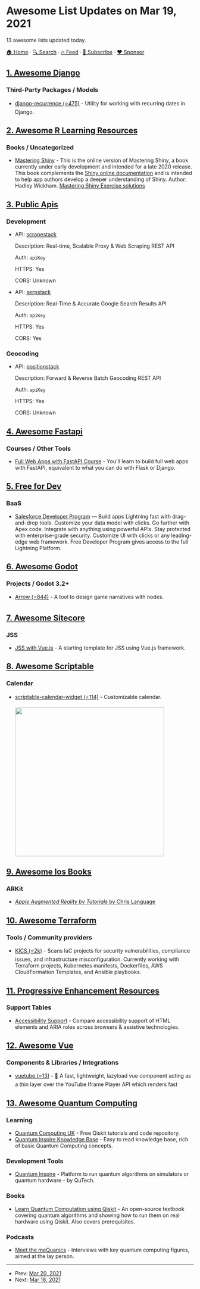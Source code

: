 # Awesome List Updates on Mar 19, 2021

13 awesome lists updated today.

[🏠 Home](/README.md) · [🔍 Search](https://www.trackawesomelist.com/search/) · [🔥 Feed](https://www.trackawesomelist.com/rss.xml) · [📮 Subscribe](https://trackawesomelist.us17.list-manage.com/subscribe?u=d2f0117aa829c83a63ec63c2f&id=36a103854c) · [❤️  Sponsor](https://github.com/sponsors/theowenyoung)



## [1. Awesome Django](/content/wsvincent/awesome-django/README.md)

### Third-Party Packages / Models

*   [django-recurrence (⭐475)](https://github.com/django-recurrence/django-recurrence) - Utility for working with recurring dates in Django.

## [2. Awesome R Learning Resources](/content/iamericfletcher/awesome-r-learning-resources/README.md)

### Books / Uncategorized

*   [Mastering Shiny](https://mastering-shiny.org/) - This is the online version of Mastering Shiny, a book currently under early development and intended for a late 2020 release. This book complements the [Shiny online documentation](https://shiny.rstudio.com/) and is intended to help app authors develop a deeper understanding of Shiny. Author: Hadley Wickham. [Mastering Shiny Exercise solutions](https://mastering-shiny-solutions.org/index.html)

## [3. Public Apis](/content/public-apis/public-apis/README.md)

### Development

- API: [scrapestack](https://scrapestack.com/)

  Description: Real-time, Scalable Proxy & Web Scraping REST API

  Auth: `apiKey`

  HTTPS: Yes

  CORS: Unknown


- API: [serpstack](https://serpstack.com/)

  Description: Real-Time & Accurate Google Search Results API

  Auth: `apiKey`

  HTTPS: Yes

  CORS: Yes



### Geocoding

- API: [positionstack](https://positionstack.com/)

  Description: Forward & Reverse Batch Geocoding REST API

  Auth: `apiKey`

  HTTPS: Yes

  CORS: Unknown



## [4. Awesome Fastapi](/content/mjhea0/awesome-fastapi/README.md)

### Courses / Other Tools

*   [Full Web Apps with FastAPI Course](https://training.talkpython.fm/courses/full-html-web-applications-with-fastapi) - You'll learn to build full web apps with FastAPI, equivalent to what you can do with Flask or Django.

## [5. Free for Dev](/content/ripienaar/free-for-dev/README.md)

### BaaS

*   [Salesforce Developer Program](https://developer.salesforce.com/signup) — Build apps Lightning fast with drag-and-drop tools. Customize your data model with clicks. Go further with Apex code. Integrate with anything using powerful APIs. Stay protected with enterprise-grade security. Customize UI with clicks or any leading-edge web framework. Free Developer Program gives access to the full Lightning Platform.

## [6. Awesome Godot](/content/godotengine/awesome-godot/README.md)

### Projects / Godot 3.2+

*   [Arrow (⭐844)](https://github.com/mhgolkar/Arrow) - A tool to design game narratives with nodes.

## [7. Awesome Sitecore](/content/MartinMiles/awesome-sitecore/README.md)

### JSS

*   [JSS with Vue.js](https://github.com/KayeeNL/sitecore-jss-getting-started-vuejs) - A starting template for JSS using Vue.js framework.

## [8. Awesome Scriptable](/content/dersvenhesse/awesome-scriptable/README.md)

### Calendar

*   [scriptable-calendar-widget (⭐114)](https://github.com/rudotriton/scriptable-calendar-widget) - Customizable calendar.

    <img src="https://raw.githubusercontent.com/rudotriton/scriptable-calendar-widget/main/assets/scriptable-calendar-widget.jpg" width="400"/>

## [9. Awesome Ios Books](/content/bystritskiy/awesome-ios-books/README.md)

### ARKit

*   [*Apple Augmented Reality by Tutorials* by Chris Language](https://www.raywenderlich.com/books/apple-augmented-reality-by-tutorials/v1.0)

## [10. Awesome Terraform](/content/shuaibiyy/awesome-terraform/README.md)

### Tools / Community providers

*   [KICS (⭐2k)](https://github.com/Checkmarx/kics) - Scans IaC projects for security vulnerabilities, compliance issues, and infrastructure misconfiguration. Currently working with Terraform projects, Kubernetes manifests, Dockerfiles, AWS CloudFormation Templates, and Ansible playbooks.

## [11. Progressive Enhancement Resources](/content/jbmoelker/progressive-enhancement-resources/README.md)

### Support Tables

*   [Accessibility Support](https://a11ysupport.io/) - Compare accessibility support of HTML elements and ARIA roles across browsers & assistive technologies.

## [12. Awesome Vue](/content/vuejs/awesome-vue/README.md)

### Components & Libraries / Integrations

*   [vuetube (⭐13)](https://github.com/webistomin/vuetube) - 🚀 A fast, lightweight, lazyload vue component acting as a thin layer over the YouTube Iframe Player API which renders fast

## [13. Awesome Quantum Computing](/content/desireevl/awesome-quantum-computing/README.md)

### Learning

*   [Quantum Computing UK](https://quantumcomputinguk.org/) - Free Qiskit tutorials and code repository.
*   [Quantum Inspire Knowledge Base](https://www.quantum-inspire.com/kbase/introduction-to-quantum-computing) - Easy to read knowledge base, rich of basic Quantum Computing concepts.

### Development Tools

*   [Quantum Inspire](https://www.quantum-inspire.com/) - Platform to run quantum algorithms on simulators or quantum hardware - by QuTech.

### Books

*   [Learn Quantum Computation using Qiskit](http://community.qiskit.org/textbook) - An open-source textbook covering quantum algorithms and showing how to run them on real hardware using Qiskit. Also covers prerequisites.

### Podcasts

*   [Meet the meQuanics](https://soundcloud.com/mequanics) - Interviews with key quantum computing figures, aimed at the lay person.

---

- Prev: [Mar 20, 2021](/content/2021/03/20/README.md)
- Next: [Mar 18, 2021](/content/2021/03/18/README.md)